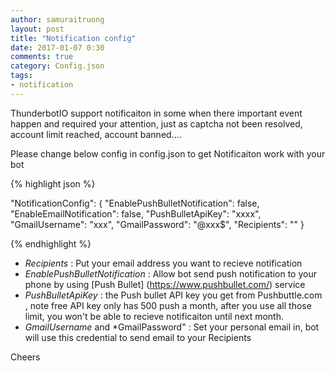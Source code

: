 ```yaml
---
author: samuraitruong
layout: post
title: "Notification config"
date: 2017-01-07 0:30
comments: true
category: Config.json
tags:
- notification
---
```


ThunderbotIO support notificaiton in some when there important event happen and required your attention, just as captcha not been resolved, account limit reached, account banned....


Please change below config in config.json to get Notificaiton work with your bot

{% highlight json %}


 "NotificationConfig": {
    "EnablePushBulletNotification": false, 
    "EnableEmailNotification": false,
    "PushBulletApiKey": "xxxx",
    "GmailUsername": "xxx",
    "GmailPassword": "@xxx$",
    "Recipients": ""
  }

  {% endhighlight %}

* *Recipients* : Put your email address you want to recieve notification
* *EnablePushBulletNotification* : Allow bot send push notification to your phone by using [Push Bullet] (https://www.pushbullet.com/) service
* *PushBulletApiKey* : the Push bullet API key you get from Pushbuttle.com , note free API key only has 500 push a month, after you use all those limit, you won't be able to recieve notificaiton until next month.
* *GmailUsername*  and *GmailPassword" : Set your personal email in, bot will use this credential to send email to your Recipients

Cheers
 



